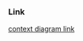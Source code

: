 ### Link

[context diagram link](https://drive.google.com/file/d/15NkCa8CHPjugeXR_Nt84AFFFBBdU9mUn/view?usp=sharing)